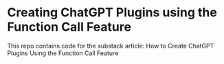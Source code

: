 # Creating ChatGPT Plugins using the Function Call Feature

This repo contains code for the substack article:
How to Create ChatGPT Plugins Using the Function Call Feature

